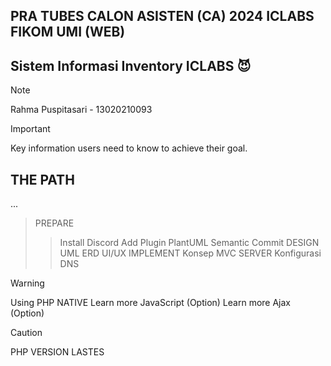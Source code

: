## PRA TUBES CALON ASISTEN (CA) 2024 ICLABS FIKOM UMI (WEB)

## Sistem Informasi Inventory ICLABS :smiling_imp: 
> [!NOTE]
> Rahma Puspitasari - 13020210093


> [!IMPORTANT]
> Key information users need to know to achieve their goal.

## THE PATH
...
> PREPARE
>> Install Discord
>> Add Plugin PlantUML
>> Semantic Commit
> DESIGN
>> UML
>> ERD
>> UI/UX
> IMPLEMENT
>> Konsep MVC
> SERVER
>> Konfigurasi 
>> DNS

> [!WARNING]
> Using PHP NATIVE
> Learn more JavaScript (Option)
> Learn more Ajax (Option)



> [!CAUTION]
> PHP VERSION LASTES



